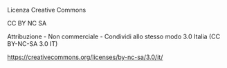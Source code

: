 Licenza Creative Commons

CC BY NC SA

Attribuzione - Non commerciale - Condividi allo stesso modo 3.0 Italia (CC BY-NC-SA 3.0 IT)

https://creativecommons.org/licenses/by-nc-sa/3.0/it/
